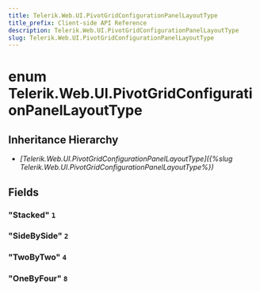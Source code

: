 ```yaml
---
title: Telerik.Web.UI.PivotGridConfigurationPanelLayoutType
title_prefix: Client-side API Reference
description: Telerik.Web.UI.PivotGridConfigurationPanelLayoutType
slug: Telerik.Web.UI.PivotGridConfigurationPanelLayoutType
---
```


# enum Telerik.Web.UI.PivotGridConfigurationPanelLayoutType

## Inheritance Hierarchy

* *[Telerik.Web.UI.PivotGridConfigurationPanelLayoutType]({%slug Telerik.Web.UI.PivotGridConfigurationPanelLayoutType%})*

## Fields

### "Stacked" `1`

### "SideBySide" `2`

### "TwoByTwo" `4`

### "OneByFour" `8`


